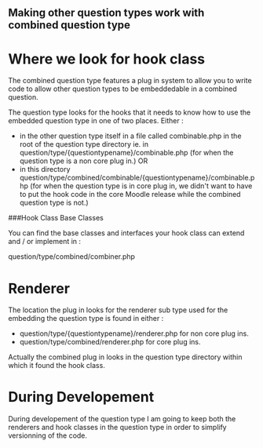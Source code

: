 Making other question types work with combined question type
------------------------------------------------------------


Where we look for hook class
============================

The combined question type features a plug in system to allow you to write code to allow other question types to be embeddedable in
 a combined question.

The question type looks for the hooks that it needs to know how to use the embedded question type in one of two places. Either :

* in the other question type itself in a file called combinable.php in the root of the question type directory ie. in
question/type/{questiontypename}/combinable.php (for when the question type is a non core plug in.) OR
* in this directory question/type/combined/combinable/{questiontypename}/combinable.php (for when the question type is in core
plug in, we didn't want to have to put the hook code in the core Moodle release while the combined question type is not.)


###Hook Class Base Classes

You can find the base classes and interfaces your hook class can extend and / or implement in :

question/type/combined/combiner.php

Renderer
========

The location the plug in looks for the renderer sub type used for the embedding the question type is found in either :

* question/type/{questiontypename}/renderer.php for non core plug ins.
* question/type/combined/renderer.php for core plug ins.

Actually the combined plug in looks in the question type directory within which it found the hook class.

During Developement
===================

During developement of the question type I am going to keep both the renderers and hook classes in the question type in order to
simplify versionning of the code.
